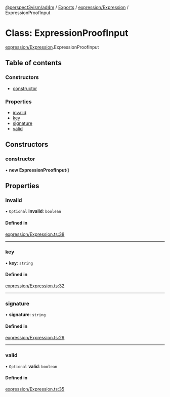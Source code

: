[@perspect3vism/ad4m](../README.md) / [Exports](../modules.md) / [expression/Expression](../modules/expression_Expression.md) / ExpressionProofInput

# Class: ExpressionProofInput

[expression/Expression](../modules/expression_Expression.md).ExpressionProofInput

## Table of contents

### Constructors

- [constructor](expression_Expression.ExpressionProofInput.md#constructor)

### Properties

- [invalid](expression_Expression.ExpressionProofInput.md#invalid)
- [key](expression_Expression.ExpressionProofInput.md#key)
- [signature](expression_Expression.ExpressionProofInput.md#signature)
- [valid](expression_Expression.ExpressionProofInput.md#valid)

## Constructors

### constructor

• **new ExpressionProofInput**()

## Properties

### invalid

• `Optional` **invalid**: `boolean`

#### Defined in

[expression/Expression.ts:38](https://github.com/perspect3vism/ad4m/blob/cbcbd30/src/expression/Expression.ts#L38)

___

### key

• **key**: `string`

#### Defined in

[expression/Expression.ts:32](https://github.com/perspect3vism/ad4m/blob/cbcbd30/src/expression/Expression.ts#L32)

___

### signature

• **signature**: `string`

#### Defined in

[expression/Expression.ts:29](https://github.com/perspect3vism/ad4m/blob/cbcbd30/src/expression/Expression.ts#L29)

___

### valid

• `Optional` **valid**: `boolean`

#### Defined in

[expression/Expression.ts:35](https://github.com/perspect3vism/ad4m/blob/cbcbd30/src/expression/Expression.ts#L35)
